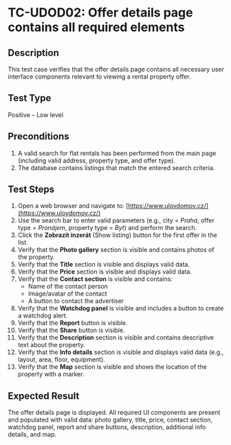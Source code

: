 # TC-UDOD02: Offer details page contains all required elements

## Description
This test case verifies that the offer details page contains all necessary user interface components relevant to viewing a rental property offer.

## Test Type
Positive – Low level

## Preconditions
1. A valid search for flat rentals has been performed from the main page (including valid address, property type, and offer type).
2. The database contains listings that match the entered search criteria.

## Test Steps
1. Open a web browser and navigate to: [https://www.ulovdomov.cz/](https://www.ulovdomov.cz/)
2. Use the search bar to enter valid parameters (e.g., city = *Praha*, offer type = *Pronájem*, property type = *Byt*) and perform the search.
3. Click the **Zobrazit inzerát** (Show listing) button for the first offer in the list.
4. Verify that the **Photo gallery** section is visible and contains photos of the property.
5. Verify that the **Title** section is visible and displays valid data.
6. Verify that the **Price** section is visible and displays valid data.
7. Verify that the **Contact section** is visible and contains:
    - Name of the contact person
    - Image/avatar of the contact
    - A button to contact the advertiser
8. Verify that the **Watchdog panel** is visible and includes a button to create a watchdog alert.
9. Verify that the **Report** button is visible.
10. Verify that the **Share** button is visible.
11. Verify that the **Description** section is visible and contains descriptive text about the property.
12. Verify that the **Info details** section is visible and displays valid data (e.g., layout, area, floor, equipment).
13. Verify that the **Map** section is visible and shows the location of the property with a marker.

## Expected Result
The offer details page is displayed. All required UI components are present and populated with valid data: photo gallery, title, price, contact section, watchdog panel, report and share buttons, description, additional info details, and map.
